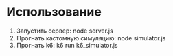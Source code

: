 # Использование
1. Запустить сервер: node server.js
2. Прогнать кастомную симуляцию: node simulator.js
3. Прогнать k6: k6 run k6_simulator.js
